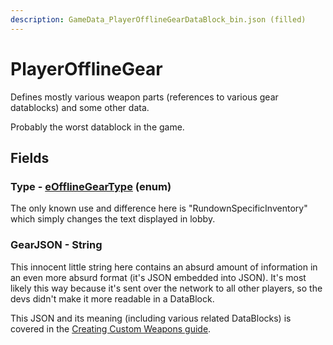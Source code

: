 ```yaml
---
description: GameData_PlayerOfflineGearDataBlock_bin.json (filled)
---
```


# PlayerOfflineGear

Defines mostly various weapon parts (references to various gear datablocks) and some other data.

Probably the worst datablock in the game.

## Fields

### Type - [eOfflineGearType](../../enum-types.md#eofflinegeartype) (enum)

The only known use and difference here is "RundownSpecificInventory" which simply changes the text displayed in lobby.

### GearJSON - String

This innocent little string here contains an absurd amount of information in an even more absurd format (it's JSON embedded into JSON). It's most likely this way because it's sent over the network to all other players, so the devs didn't make it more readable in a DataBlock.

This JSON and its meaning (including various related DataBlocks) is covered in the [Creating Custom Weapons guide](../../../guides/creating-custom-weapons.md).
